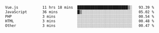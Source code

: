 <!--START_SECTION:waka-->

```txt
Vue.js           11 hrs 18 mins  ███████████████████████▒░   93.39 %
JavaScript       36 mins         █▒░░░░░░░░░░░░░░░░░░░░░░░   05.02 %
PHP              3 mins          ░░░░░░░░░░░░░░░░░░░░░░░░░   00.54 %
HTML             3 mins          ░░░░░░░░░░░░░░░░░░░░░░░░░   00.48 %
Other            3 mins          ░░░░░░░░░░░░░░░░░░░░░░░░░   00.47 %
```

<!--END_SECTION:waka-->

